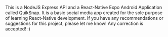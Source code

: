 This is a NodeJS Express API and a React-Native Expo Android Application called QuikSnap.
It is a basic social media app created for the sole purpose of learning React-Native development.
If you have any recommendations or suggestions for this project, please let me know! Any correction is accepted! :)
